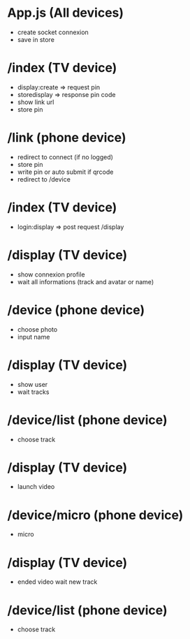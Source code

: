 # App.js (All devices)

- create socket connexion
- save in store

# /index (TV device)

- display:create => request pin
- storedisplay => response pin code
- show link url
- store pin

# /link (phone device)

- redirect to connect (if no logged)
- store pin
- write pin or auto submit if qrcode
- redirect to /device

#  /index (TV device)

- login:display => post request /display

# /display (TV device)

- show connexion profile
- wait all informations (track and avatar or name)

# /device (phone device)

- choose photo
- input name

# /display (TV device)

- show user
- wait tracks 
# /device/list (phone device)

- choose track

# /display (TV device)

- launch video

# /device/micro (phone device)

- micro

# /display (TV device)

- ended video wait new track 

# /device/list (phone device)

- choose track
